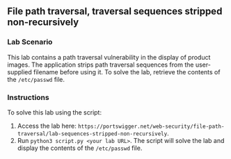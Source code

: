 ## File path traversal, traversal sequences stripped non-recursively
### Lab Scenario
This lab contains a path traversal vulnerability in the display of product images.
The application strips path traversal sequences from the user-supplied filename before using it.
To solve the lab, retrieve the contents of the `/etc/passwd` file.

### Instructions
To solve this lab using the script:
1. Access the lab here: `https://portswigger.net/web-security/file-path-traversal/lab-sequences-stripped-non-recursively`.
2. Run `python3 script.py <your lab URL>`. The script will solve the lab and display the contents of the `/etc/passwd` file.